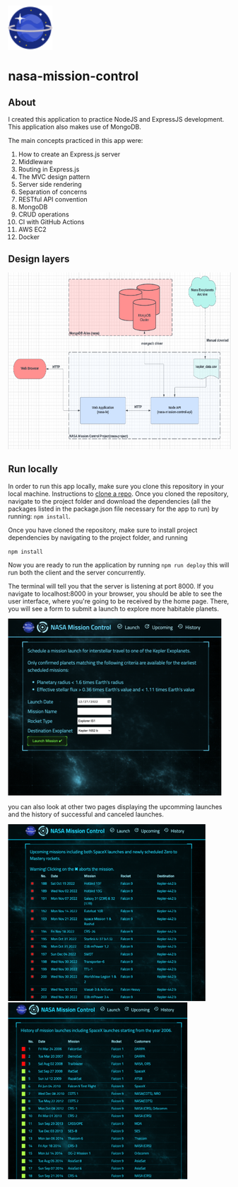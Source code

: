 <img src="images/nasa-icon.png" height="100"> 

# nasa-mission-control

## About
 I created this application to practice NodeJS and ExpressJS development. This application also makes use of MongoDB.
 
 The main concepts practiced in this app were:
 
 1. How to create an Express.js server
 2. Middleware
 3. Routing in Express.js
 4. The MVC design pattern
 5. Server side rendering
 6. Separation of concerns
 7. RESTful API convention
 8. MongoDB
 9. CRUD operations
 10. CI with GitHub Actions
 11. AWS EC2
 12. Docker
 
 ## Design layers
 
 <img src="images/Screenshot 2023-02-01 at 9.07.25 PM.png" height="400">
 
 ## Run locally 
 
 In order to run this app locally, make sure you clone this repository in your local machine. Instructions to [clone a repo](https://docs.github.com/en/repositories/creating-and-managing-repositories/cloning-a-repository). Once you cloned the repository, navigate to the project folder and download the dependencies (all the packages listed in the package.json file necessary for the app to run) by running: `npm install`.

 Once you have cloned the repository, make sure to install project dependencies by navigating to the project folder, and running
 
 `npm install`
 
 Now you are ready to run the application by running `npm run deploy` this will run both the client and the server concurrently.
 
 The terminal will tell you that the server is listening at port 8000. If you navigate to localhost:8000 in your browser, you should be able to see the user interface, where you're going to be received by the home page.
 There, you will see a form to submit a launch to explore more habitable planets.
 
 <img src="images/Screenshot 2022-12-27 at 6.04.19 PM.png" height="400">
 
 you can also look at other two pages displaying the upcomming launches and the history of successful and canceled launches.
 
 <img src="images/Screenshot 2023-02-01 at 8.03.58 PM.png" height="400">
 
 <img src="images/Screenshot 2023-02-01 at 8.04.13 PM.png" height="400">
 
 
 
 
 
